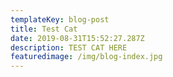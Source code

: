 ```yaml
---
templateKey: blog-post
title: Test Cat
date: 2019-08-31T15:52:27.287Z
description: TEST CAT HERE
featuredimage: /img/blog-index.jpg
---
```

![]()
